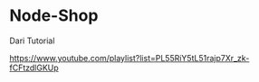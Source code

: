 # Node-Shop

Dari Tutorial

https://www.youtube.com/playlist?list=PL55RiY5tL51rajp7Xr_zk-fCFtzdlGKUp
